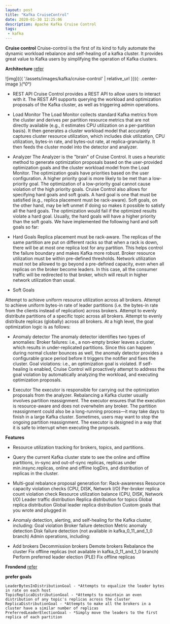 ```yaml
---
layout: post
title: "Kafka CruiseControl"
date: 2020-01-30 12:25:06
description: Apache Kafka Cruise Control
tags: 
 - kafka
---
```


**Cruise control**
Cruise-control is the first of its kind to fully automate the dynamic workload rebalance and self-healing of a kafka cluster. It provides great value to Kafka users by simplifying the operation of Kafka clusters.


**Architecture**
[refer](https://engineering.linkedin.com/blog/2017/08/open-sourcing-kafka-cruise-control)

![img]({{ '/assets/images/kafka/cruise-control' | relative_url }}){: .center-image }*(°0°)*

- REST API
Cruise Control provides a REST API to allow users to interact with it. The REST API supports querying the workload and optimization proposals of the Kafka cluster, as well as triggering admin operations.

- Load Monitor
The Load Monitor collects standard Kafka metrics from the cluster and derives per partition resource metrics that are not directly available (e.g., it estimates CPU utilization on a per-partition basis). It then generates a cluster workload model that accurately captures cluster resource utilization, which includes disk utilization, CPU utilization, bytes-in rate, and bytes-out rate, at replica-granularity. It then feeds the cluster model into the detector and analyzer.

- Analyzer
The Analyzer is the "brain" of Cruise Control. It uses a heuristic method to generate optimization proposals based on the user-provided optimization goals and the cluster workload model from the Load Monitor.
The optimization goals have priorities based on the user configuration. A higher priority goal is more likely to be met than a low-priority goal. The optimization of a low-priority goal cannot cause violation of the high priority goals.
Cruise Control also allows for specifying hard goals and soft goals. A hard goal is one that must be satisfied (e.g., replica placement must be rack-aware). Soft goals, on the other hand, may be left unmet if doing so makes it possible to satisfy all the hard goals. The optimization would fail if the optimized results violate a hard goal. Usually, the hard goals will have a higher priority than the soft goals. We have implemented the following hard and soft goals so far:

- Hard Goals
Replica placement must be rack-aware. The replicas of the same partition are put on different racks so that when a rack is down, there will be at most one replica lost for any partition. This helps control the failure boundary and makes Kafka more robust.
Broker resource utilization must be within pre-defined thresholds.
Network utilization must not be allowed to go beyond a pre-defined capacity, even when all replicas on the broker become leaders. In this case, all the consumer traffic will be redirected to that broker, which will result in higher network utilization than usual.

- Soft Goals

Attempt to achieve uniform resource utilization across all brokers.
Attempt to achieve uniform bytes-in rate of leader partitions (i.e. the bytes-in rate from the clients instead of replication) across brokers.
Attempt to evenly distribute partitions of a specific topic across all brokers.
Attempt to evenly distribute replicas (globally) across all brokers.
At a high level, the goal optimization logic is as follows:


- Anomaly detector
The anomaly detector identifies two types of anomalies:
Broker failures: i.e., a non-empty broker leaves a cluster, which results in under-replicated partitions. Since this can happen during normal cluster bounces as well, the anomaly detector provides a configurable grace period before it triggers the notifier and fixes the cluster.
Goal violations: i.e., an optimization goal is violated. If self-healing is enabled, Cruise Control will proactively attempt to address the goal violation by automatically analyzing the workload, and executing optimization proposals.

- Executor
The executor is responsible for carrying out the optimization proposals from the analyzer. Rebalancing a Kafka cluster usually involves partition reassignment. The executor ensures that the execution is resource-aware and does not overwhelm any broker. The partition reassignment could also be a long-running process—it may take days to finish in a large Kafka cluster. Sometimes, users may want to stop the ongoing partition reassignment. The executor is designed in a way that it is safe to interrupt when executing the proposals.

**Features**
- Resource utilization tracking for brokers, topics, and partitions.

- Query the current Kafka cluster state to see the online and offline partitions, in-sync and out-of-sync replicas, replicas under min.insync.replicas, online and offline logDirs, and distribution of replicas in the cluster.

- Multi-goal rebalance proposal generation for:
Rack-awareness
Resource capacity violation checks (CPU, DISK, Network I/O)
Per-broker replica count violation check
Resource utilization balance (CPU, DISK, Network I/O)
Leader traffic distribution
Replica distribution for topics
Global replica distribution
Global leader replica distribution
Custom goals that you wrote and plugged in

- Anomaly detection, alerting, and self-healing for the Kafka cluster, including:
Goal violation
Broker failure detection
Metric anomaly detection
Disk failure detection (not available in kafka_0_11_and_1_0 branch)
Admin operations, including:

- Add brokers
Decommission brokers
Demote brokers
Rebalance the cluster
Fix offline replicas (not available in kafka_0_11_and_1_0 branch)
Perform preferred leader election (PLE)
Fix offline replicas

**Frondend**
[refer](https://engineering.linkedin.com/blog/2019/02/introducing-kafka-cruise-control-frontend)


**prefer goals**
```
LeaderBytesInDistributionGoal - *Attempts to equalize the leader bytes in rate on each host
TopicReplicaDistributionGoal - *Attempts to maintain an even distribution of any topic's replicas across the cluster
ReplicaDistributionGoal - *Attempts to make all the brokers in a cluster have a similar number of replicas
PreferredLeaderElectionGoal - *Simply move the leaders to the first replica of each partition
```
